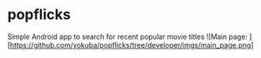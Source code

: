 # popflicks
Simple Android app to search for recent popular movie titles
![Main page: ][https://github.com/yokuba/popflicks/tree/developer/imgs/main_page.png]
